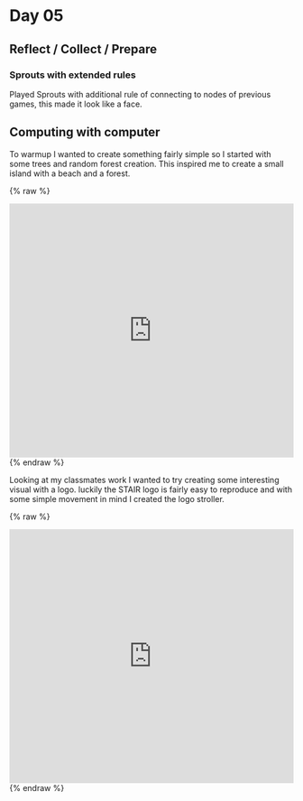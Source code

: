 # Day 05

## Reflect / Collect / Prepare

### Sprouts with extended rules

Played Sprouts with additional rule of connecting to nodes of previous games, this made it look like a face.

## Computing with computer

To warmup I wanted to create something fairly simple so I started with some trees and random forest creation. This inspired me to create a small island with a beach and a forest.

{% raw %}
<iframe src="https://editor.p5js.org/Theonean/full/A81EGXGdY" width="100%" height="450" frameborder="no"></iframe>
{% endraw %}

Looking at my classmates work I wanted to try creating some interesting visual with a logo. luckily the STAIR logo is fairly easy to reproduce and with some simple movement in mind I created the logo stroller.

{% raw %}
<iframe src="https://editor.p5js.org/Theonean/full/r4Hndy4E4" width="100%" height="450" frameborder="no"></iframe>
{% endraw %}
